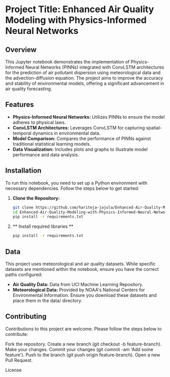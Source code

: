 # Project Title: Enhanced Air Quality Modeling with Physics-Informed Neural Networks

## Overview
This Jupyter notebook demonstrates the implementation of Physics-Informed Neural Networks (PINNs) integrated with ConvLSTM architectures for the prediction of air pollutant dispersion using meteorological data and the advection-diffusion equation. The project aims to improve the accuracy and stability of environmental models, offering a significant advancement in air quality forecasting.

## Features
- **Physics-Informed Neural Networks:** Utilizes PINNs to ensure the model adheres to physical laws.
- **ConvLSTM Architectures:** Leverages ConvLSTM for capturing spatial-temporal dynamics in environmental data.
- **Model Comparison:** Compares the performance of PINNs against traditional statistical learning models.
- **Data Visualization:** Includes plots and graphs to illustrate model performance and data analysis.

## Installation
To run this notebook, you need to set up a Python environment with necessary dependencies. Follow the steps below to get started:

1. **Clone the Repository:**
   ```bash
   git clone https://github.com/hariteja-jajula/Enhanced-Air-Quality-Modeling-with-Physics-Informed-Neural-Networks.git
   cd Enhanced-Air-Quality-Modeling-with-Physics-Informed-Neural-Networks
   pip install -r requirements.txt
2. ** Install required libraries **
   ```bash
   pip install -r requirements.txt

## Data
This project uses meteorological and air quality datasets. While specific datasets are mentioned within the notebook, ensure you have the correct paths configured:

- **Air Quality Data:** Data from UCI Machine Learning Repository.
- **Meteorological Data:** Provided by NOAA's National Centers for Environmental Information.
Ensure you download these datasets and place them in the data/ directory.

## Contributing
Contributions to this project are welcome. Please follow the steps below to contribute:

Fork the repository.
Create a new branch (git checkout -b feature-branch).
Make your changes.
Commit your changes (git commit -am 'Add some feature').
Push to the branch (git push origin feature-branch).
Open a new Pull Request.

License
